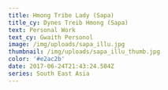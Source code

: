 ```yaml
---
title: Hmong Tribe Lady (Sapa)
title_cy: Dynes Treib Hmong (Sapa)
text: Personal Work
text_cy: Gwaith Personol
image: /img/uploads/sapa_illu.jpg
thumbnail: /img/uploads/sapa_illu_thumb.jpg
color: '#e2ac2b'
date: 2017-06-24T21:43:24.504Z
series: South East Asia
---
```







